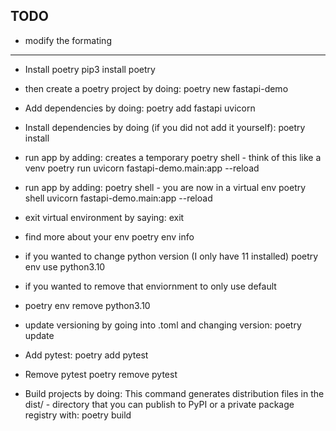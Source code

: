 ## TODO
* modify the formating

----


- Install poetry
pip3 install poetry

- then create a poetry project by doing: 
poetry new fastapi-demo

- Add dependencies by doing:
poetry add fastapi uvicorn

- Install dependencies by doing (if you did not add it yourself):
poetry install

- run app by adding: creates a temporary poetry shell - think of this like a venv
poetry run uvicorn fastapi-demo.main:app --reload

- run app by adding: poetry shell - you are now in a virtual env
poetry shell
uvicorn fastapi-demo.main:app --reload

- exit virtual environment by saying:
exit

- find more about your env
poetry env info

- if you wanted to change python version (I only have 11 installed)
poetry env use python3.10

- if you wanted to remove that enviornment to only use default
- poetry env remove python3.10

- update versioning by going into .toml and changing version:
poetry update

- Add pytest:
poetry add pytest

- Remove pytest
poetry remove pytest

- Build projects by doing: This command generates distribution files in the dist/        - directory that you can publish to PyPI or a private package registry with:
poetry build 


